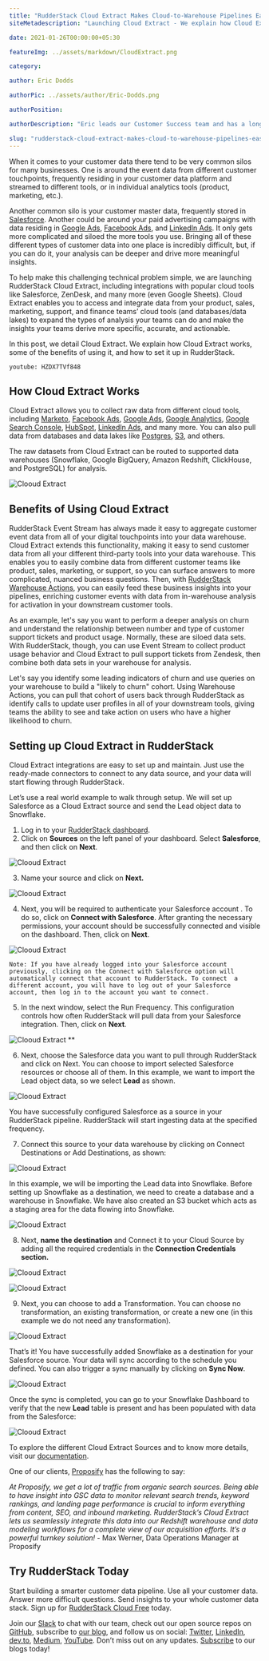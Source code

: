 ```yaml
---
title: "RudderStack Cloud Extract Makes Cloud-to-Warehouse Pipelines Easy"
siteMetadescription: "Launching Cloud Extract - We explain how Cloud Extract works, some of the benefits of using it, and how to set it up in RudderStack."

date: 2021-01-26T00:00:00+05:30

featureImg: ../assets/markdown/CloudExtract.png

category:

author: Eric Dodds

authorPic: ../assets/author/Eric-Dodds.png

authorPosition:

authorDescription: "Eric leads our Customer Success team and has a long history of helping companies architect customer data stacks and use their data to grow."

slug: "rudderstack-cloud-extract-makes-cloud-to-warehouse-pipelines-easy"
---
```


When it comes to your customer data there tend to be very common silos for many businesses. One is around the event data from different customer touchpoints, frequently residing in your customer data platform and streamed to different tools, or in individual analytics tools (product, marketing, etc.). 

Another common silo is your customer master data, frequently stored in [Salesforce](https://www.salesforce.com/). Another could be around your paid advertising campaigns with data residing in [Google Ads](https://ads.google.com/), [Facebook Ads](https://www.facebook.com/business/ads), and [LinkedIn Ads](https://business.linkedin.com/marketing-solutions/ads). It only gets more complicated and siloed the more tools you use. Bringing all of these different types of customer data into one place is incredibly difficult, but, if you can do it, your analysis can be deeper and drive more meaningful insights.

To help make this challenging technical problem simple, we are launching RudderStack Cloud Extract, including integrations with popular cloud tools like Salesforce, ZenDesk, and many more (even Google Sheets). Cloud Extract enables you to access and integrate data from your product, sales, marketing, support, and finance teams’ cloud tools (and databases/data lakes) to expand the types of analysis your teams can do and make the insights your teams derive more specific, accurate, and actionable.  

In this post, we detail Cloud Extract. We explain how Cloud Extract works, some of the benefits of using it, and how to set it up in RudderStack.


`youtube: HZDX7TVf848`


## How Cloud Extract Works

Cloud Extract allows you to collect raw data from different cloud tools, including [Marketo](https://www.marketo.com/), [Facebook Ads](https://www.facebook.com/business/ads), [Google Ads](https://ads.google.com/), [Google Analytics](https://analytics.google.com/), [Google Search Console](https://search.google.com/search-console/welcome), [HubSpot](https://www.hubspot.com/), [LinkedIn Ads](https://business.linkedin.com/marketing-solutions/ads), and many more. You can also pull data from databases and data lakes like [Postgres](https://www.postgresql.org/), [S3](https://aws.amazon.com/s3/), and others. 

The raw datasets from Cloud Extract can be routed to supported data warehouses (Snowflake, Google BigQuery, Amazon Redshift, ClickHouse, and PostgreSQL) for analysis.




![Clooud Extract](../assets/markdown/Cloud1.png)



## Benefits of Using Cloud Extract

RudderStack Event Stream has always made it easy to aggregate customer event data from all of your digital touchpoints into your data warehouse. Cloud Extract extends this functionality, making it easy to send customer data from all your different third-party tools into your data warehouse. This enables you to easily combine data from different customer teams like product, sales, marketing, or support, so you can surface answers to more complicated, nuanced business questions. Then, with [RudderStack Warehouse Actions](https://rudderstack.com/blog/rudderstack-warehouse-actions-unlocks-the-data-in-your-warehouse), you can easily feed these business insights into your pipelines, enriching customer events with data from in-warehouse analysis for activation in your downstream customer tools.

As an example, let's say you want to perform a deeper analysis on churn and understand the relationship between number and type of customer support tickets and product usage. Normally, these are siloed data sets. With RudderStack, though, you can use Event Stream to collect product usage behavior and Cloud Extract to pull support tickets from Zendesk, then combine both data sets in your warehouse for analysis.

Let's say you identify some leading indicators of churn and use queries on your warehouse to build a "likely to churn" cohort. Using Warehouse Actions, you can pull that cohort of users back through RudderStack as identify calls to update user profiles in all of your downstream tools, giving teams the ability to see and take action on users who have a higher likelihood to churn.


## Setting up Cloud Extract in RudderStack

Cloud Extract integrations are easy to set up and maintain. Just use the ready-made connectors to connect to any data source, and your data will start flowing through RudderStack. 

Let’s use a real world example to walk through setup. We will set up Salesforce as a Cloud Extract source and send the Lead object data to Snowflake. 



1. Log in to your [RudderStack dashboard](https://app.rudderstack.com/).
2. Click on **Sources** on the left panel of your dashboard. Select **Salesforce**, and then click on **Next**.



![Clooud Extract](../assets/markdown/Cloud2.png)




3. Name your source and click on **Next.**




![Clooud Extract](../assets/markdown/Cloud3.png)



4. Next, you will be required to authenticate your Salesforce account . To do so, click on **Connect with Salesforce**.  After granting the necessary permissions, your account should be successfully connected and visible on the dashboard. Then, click on **Next**.



![Clooud Extract](../assets/markdown/Cloud4.png)


```
Note: If you have already logged into your Salesforce account previously, clicking on the Connect with Salesforce option will automatically connect that account to RudderStack. To connect  a different account, you will have to log out of your Salesforce account, then log in to the account you want to connect.
```




5. In the next window, select the Run Frequency. This configuration controls how often RudderStack will pull data from your Salesforce integration. Then, click on **Next**.



![Clooud Extract](../assets/markdown/Cloud5.png)
**



6. Next, choose the Salesforce data you want to pull through RudderStack and click on Next. You can choose to import selected Salesforce resources or choose all of them. In this example, we want to import the Lead object data, so we select **Lead** as shown.



![Clooud Extract](../assets/markdown/Cloud6.png)

You have successfully configured Salesforce as a source in your RudderStack pipeline. RudderStack will start ingesting data at the specified frequency. 



7. Connect this source to your data warehouse by clicking on Connect Destinations or Add Destinations, as shown: 



![Clooud Extract](../assets/markdown/Cloud7.png)

In this example, we will be importing the Lead data into Snowflake. Before setting up Snowflake as a destination, we need to create a database and a warehouse in Snowflake. We have also created an S3 bucket which acts as a staging area for the data flowing into Snowflake.



![Clooud Extract](../assets/markdown/Cloud8.png)




8. Next, **name the destination** and Connect it to your Cloud Source by adding all the required credentials in the **Connection Credentials **section**.**




![Clooud Extract](../assets/markdown/Cloud9.png)




![Clooud Extract](../assets/markdown/Cloud10.png)



9. Next, you can choose to add a Transformation. You can choose no transformation, an existing transformation, or create a new one (in this example we do not need any transformation).




![Clooud Extract](../assets/markdown/Cloud11.png)

That’s it! You have successfully added Snowflake as a destination for your Salesforce source. Your data will sync according to the schedule you defined. You can also trigger a sync manually by clicking on **Sync Now**.




![Clooud Extract](../assets/markdown/Cloud12.png)

Once the sync is completed, you can go to your Snowflake Dashboard to verify that the new **Lead** table is present and  has been populated with data from the Salesforce:  




![Clooud Extract](../assets/markdown/Cloud13.png)


To explore the different Cloud Extract Sources and to know more details, visit our [documentation](https://docs.rudderstack.com/sources).

One of our clients, [Proposify](https://www.proposify.com/) has the following to say:

_At Proposify, we get a lot of traffic from organic search sources. Being able to have insight into GSC data to monitor relevant search trends, keyword rankings, and landing page performance is crucial to inform everything from content, SEO, and inbound marketing. RudderStack’s Cloud Extract lets us seamlessly integrate this data into our Redshift warehouse and data modeling workflows for a complete view of our acquisition efforts. It’s a powerful turnkey solution!_ - Max Werner, Data Operations Manager at Proposify


## Try RudderStack Today

Start building a smarter customer data pipeline. Use all your customer data. Answer more difficult questions. Send insights to your whole customer data stack. Sign up for [RudderStack Cloud Free](https://app.rudderlabs.com/signup?type=freetrial) today.

Join our [Slack](https://resources.rudderstack.com/join-rudderstack-slack) to chat with our team, check out our open source repos on [GitHub](https://github.com/rudderlabs), subscribe to [our blog](https://rudderstack.com/blog/), and follow us on social: [Twitter](https://twitter.com/RudderStack), [LinkedIn](https://www.linkedin.com/company/rudderlabs/), [dev.to](https://dev.to/rudderstack), [Medium](https://rudderstack.medium.com/), [YouTube](https://www.youtube.com/channel/UCgV-B77bV_-LOmKYHw8jvBw). Don’t miss out on any updates. [Subscribe](https://rudderstack.com/blog/) to our blogs today!
